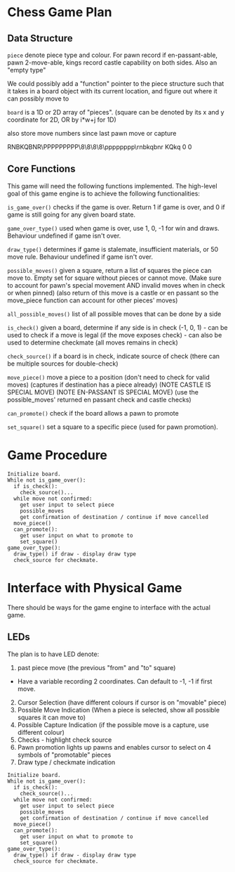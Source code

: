 # Chess Game Plan

## Data Structure
`piece` denote piece type and colour. For pawn record if en-passant-able, pawn 2-move-able, kings record castle capability on both sides. Also an "empty type"

We could possibly add a "function" pointer to the piece structure such that it takes in a board object with its current location, and figure out where it can possibly move to

`board` is a 1D or 2D array of "pieces". (square can be denoted by its x and y coordinate for 2D, OR by i*w+j for 1D) 

also store move numbers since last pawn move or capture

RNBKQBNR\PPPPPPPPP\8\8\8\8\pppppppp\rnbkqbnr KQkq 0 0

## Core Functions

This game will need the following functions implemented. The high-level goal of this game engine is to achieve the following functionalities:

`is_game_over()` checks if the game is over. Return 1 if game is over, and 0 if game is still going for any given board state. 

`game_over_type()` used when game is over, use 1, 0, -1 for win and draws. Behaviour undefined if game isn't over. 

`draw_type()` determines if game is stalemate, insufficient materials, or 50 move rule. Behaviour undefined if game isn't over.

`possible_moves()` given a square, return a list of squares the piece can move to. Empty set for square without pieces or cannot move. (Make sure to account for pawn's special movement AND invalid moves when in check or when pinned) (also return of this move is a castle or en passant so the move_piece function can account for other pieces' moves)

`all_possible_moves()` list of all possible moves that can be done by a side

`is_check()` given a board, determine if any side is in check (-1, 0, 1) - can be used to check if a move is legal (if the move exposes check) - can also be used to determine checkmate (all moves remains in check)

`check_source()` if a board is in check, indicate source of check (there can be multiple sources for double-check)

`move_piece()` move a piece to a position (don't need to check for valid moves) (captures if destination has a piece already) (NOTE CASTLE IS SPECIAL MOVE) (NOTE EN-PASSANT IS SPECIAL MOVE) (use the possible_moves' returned en passant check and castle checks)

`can_promote()` check if the board allows a pawn to promote

`set_square()` set a square to a specific piece (used for pawn promotion).

# Game Procedure

```
Initialize board.
While not is_game_over():
  if is_check():
    check_source()...
  while move not confirmed:
    get user input to select piece
    possible_moves
    get confirmation of destination / continue if move cancelled
  move_piece()
  can_promote():
    get user input on what to promote to
    set_square()
game_over_type():
  draw_type() if draw - display draw type
  check_source for checkmate.
```

# Interface with Physical Game

There should be ways for the game engine to interface with the actual game.

## LEDs

The plan is to have LED denote:

1. past piece move (the previous "from" and "to" square)
  - Have a variable recording 2 coordinates. Can default to -1, -1 if first move.
2. Cursor Selection (have different colours if cursor is on "movable" piece)
3. Possible Move Indication (When a piece is selected, show all possible squares it can move to)
4. Possible Capture Indication (if the possible move is a capture, use different colour)
5. Checks - highlight check source
6. Pawn promotion lights up pawns and enables cursor to select on 4 symbols of "promotable" pieces
7. Draw type / checkmate indication




```
Initialize board.
While not is_game_over():
  if is_check():
    check_source()...
  while move not confirmed:
    get user input to select piece
    possible_moves
    get confirmation of destination / continue if move cancelled
  move_piece()
  can_promote():
    get user input on what to promote to
    set_square()
game_over_type():
  draw_type() if draw - display draw type
  check_source for checkmate.
```
